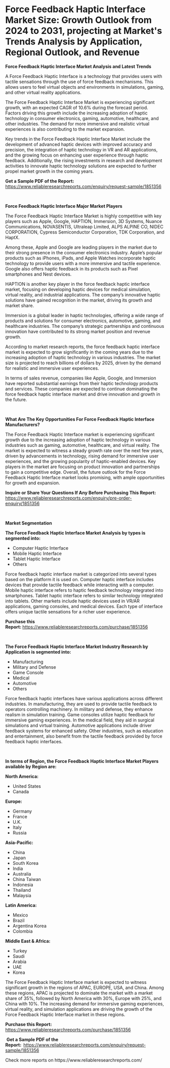 <p><h1>Force Feedback Haptic Interface Market Size: Growth Outlook from 2024 to 2031, projecting at Market's Trends Analysis by Application, Regional Outlook, and Revenue</h1></p><p><strong>Force Feedback Haptic Interface Market Analysis and Latest Trends</strong></p>
<p><p>A Force Feedback Haptic Interface is a technology that provides users with tactile sensations through the use of force feedback mechanisms. This allows users to feel virtual objects and environments in simulations, gaming, and other virtual reality applications.</p><p>The Force Feedback Haptic Interface Market is experiencing significant growth, with an expected CAGR of 10.6% during the forecast period. Factors driving this growth include the increasing adoption of haptic technology in consumer electronics, gaming, automotive, healthcare, and other industries. The demand for more immersive and realistic virtual experiences is also contributing to the market expansion.</p><p>Key trends in the Force Feedback Haptic Interface Market include the development of advanced haptic devices with improved accuracy and precision, the integration of haptic technology in VR and AR applications, and the growing focus on enhancing user experience through haptic feedback. Additionally, the rising investments in research and development activities to innovate haptic technology solutions are expected to further propel market growth in the coming years.</p></p>
<p><strong>Get a Sample PDF of the Report:&nbsp;</strong> <a href="https://www.reliableresearchreports.com/enquiry/request-sample/1851356">https://www.reliableresearchreports.com/enquiry/request-sample/1851356</a></p>
<p>&nbsp;</p>
<p><strong>Force Feedback Haptic Interface Major Market Players</strong></p>
<p><p>The Force Feedback Haptic Interface Market is highly competitive with key players such as Apple, Google, HAPTION, Immersion, 3D Systems, Nuance Communications, NOVASENTIS, Ultraleap Limited, ALPS ALPINE CO, NIDEC CORPORATION, Cypress Semiconductor Corporation, TDK Corporation, and HaptX.</p><p>Among these, Apple and Google are leading players in the market due to their strong presence in the consumer electronics industry. Apple’s popular products such as iPhones, iPads, and Apple Watches incorporate haptic technology to provide users with a more immersive and tactile experience. Google also offers haptic feedback in its products such as Pixel smartphones and Nest devices.</p><p>HAPTION is another key player in the force feedback haptic interface market, focusing on developing haptic devices for medical simulation, virtual reality, and industrial applications. The company’s innovative haptic solutions have gained recognition in the market, driving its growth and market share.</p><p>Immersion is a global leader in haptic technologies, offering a wide range of products and solutions for consumer electronics, automotive, gaming, and healthcare industries. The company’s strategic partnerships and continuous innovation have contributed to its strong market position and revenue growth.</p><p>According to market research reports, the force feedback haptic interface market is expected to grow significantly in the coming years due to the increasing adoption of haptic technology in various industries. The market size is projected to reach billions of dollars by 2025, driven by the demand for realistic and immersive user experiences.</p><p>In terms of sales revenue, companies like Apple, Google, and Immersion have reported substantial earnings from their haptic technology products and services. These companies are expected to continue dominating the force feedback haptic interface market and drive innovation and growth in the future.</p></p>
<p>&nbsp;</p>
<p><strong>What Are The Key Opportunities For Force Feedback Haptic Interface Manufacturers?</strong></p>
<p><p>The Force Feedback Haptic Interface market is experiencing significant growth due to the increasing adoption of haptic technology in various industries such as gaming, automotive, healthcare, and virtual reality. The market is expected to witness a steady growth rate over the next few years, driven by advancements in technology, rising demand for immersive user experiences, and the growing popularity of haptic-enabled devices. Key players in the market are focusing on product innovation and partnerships to gain a competitive edge. Overall, the future outlook for the Force Feedback Haptic Interface market looks promising, with ample opportunities for growth and expansion.</p></p>
<p><strong>Inquire or Share Your Questions If Any Before Purchasing This Report:</strong> <a href="https://www.reliableresearchreports.com/enquiry/pre-order-enquiry/1851356">https://www.reliableresearchreports.com/enquiry/pre-order-enquiry/1851356</a></p>
<p>&nbsp;</p>
<p><strong>Market Segmentation</strong></p>
<p><strong>The Force Feedback Haptic Interface Market Analysis by types is segmented into:</strong></p>
<p><ul><li>Computer Haptic Interface</li><li>Mobile Haptic Interface</li><li>Tablet Haptic Interface</li><li>Others</li></ul></p>
<p><p>Force feedback haptic interface market is categorized into several types based on the platform it is used on. Computer haptic interface includes devices that provide tactile feedback while interacting with a computer. Mobile haptic interface refers to haptic feedback technology integrated into smartphones. Tablet haptic interface refers to similar technology integrated into tablets. Other markets include haptic devices used in VR/AR applications, gaming consoles, and medical devices. Each type of interface offers unique tactile sensations for a richer user experience.</p></p>
<p><strong>Purchase this Report:&nbsp;</strong><a href="https://www.reliableresearchreports.com/purchase/1851356">https://www.reliableresearchreports.com/purchase/1851356</a></p>
<p>&nbsp;</p>
<p><strong>The Force Feedback Haptic Interface Market Industry Research by Application is segmented into:</strong></p>
<p><ul><li>Manufacturing</li><li>Military and Defense</li><li>Game Console</li><li>Medical</li><li>Automotive</li><li>Others</li></ul></p>
<p><p>Force feedback haptic interfaces have various applications across different industries. In manufacturing, they are used to provide tactile feedback to operators controlling machinery. In military and defense, they enhance realism in simulation training. Game consoles utilize haptic feedback for immersive gaming experiences. In the medical field, they aid in surgical simulations and virtual training. Automotive applications include driver feedback systems for enhanced safety. Other industries, such as education and entertainment, also benefit from the tactile feedback provided by force feedback haptic interfaces.</p></p>
<p>&nbsp;</p>
<p><strong>In terms of Region, the Force Feedback Haptic Interface Market Players available by Region are:</strong></p>
<p>
    <p> <strong> North America: </strong>
        <ul>
            <li>United States</li>
            <li>Canada</li>
        </ul>
        </p> 
    <p> <strong> Europe: </strong>
        <ul>
            <li>Germany</li>
            <li>France</li>
            <li>U.K.</li>
            <li>Italy</li>
            <li>Russia</li>
        </ul>
        </p> 
    <p> <strong> Asia-Pacific: </strong>
        <ul>
            <li>China</li>
            <li>Japan</li>
            <li>South Korea</li>
            <li>India</li>
            <li>Australia</li>
            <li>China Taiwan</li>
            <li>Indonesia</li>
            <li>Thailand</li>
            <li>Malaysia</li>
        </ul>
        </p> 
    <p> <strong> Latin America: </strong>
        <ul>
            <li>Mexico</li>
            <li>Brazil</li>
            <li>Argentina Korea</li>
            <li>Colombia</li>
        </ul>
        </p> 
    <p> <strong> Middle East & Africa: </strong>
        <ul>
            <li>Turkey</li>
            <li>Saudi</li>
            <li>Arabia</li>
            <li>UAE</li>
            <li>Korea</li>
        </ul>
    </p>
    </p>
<p><p>The Force Feedback Haptic Interface market is expected to witness significant growth in the regions of APAC, EUROPE, USA, and China. Among these regions, APAC is projected to dominate the market with a market share of 35%, followed by North America with 30%, Europe with 25%, and China with 10%. The increasing demand for immersive gaming experiences, virtual reality, and simulation applications are driving the growth of the Force Feedback Haptic Interface market in these regions.</p></p>
<p><strong>Purchase this Report: </strong><a href="https://www.reliableresearchreports.com/purchase/1851356">https://www.reliableresearchreports.com/purchase/1851356</a></p>
<p>&nbsp;<strong>Get a Sample PDF of the Report:&nbsp;&nbsp;</strong><a href="https://www.reliableresearchreports.com/enquiry/request-sample/1851356">https://www.reliableresearchreports.com/enquiry/request-sample/1851356</a></p>
<p><strong></strong></p>
<p>Check more reports on https://www.reliableresearchreports.com/</p>